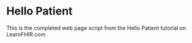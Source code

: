 # Hello Patient

This is the completed web page script from the Hello Patient tutorial on LearnFHIR.com
